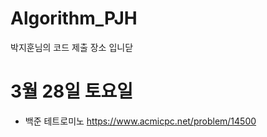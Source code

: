 # Algorithm_PJH
박지훈님의 코드 제출 장소 입니닫

# 3월 28일 토요일
- 백준 테트로미노 <https://www.acmicpc.net/problem/14500>
